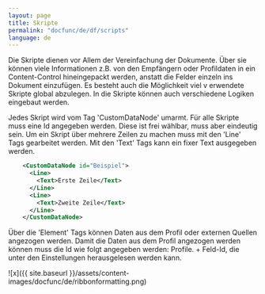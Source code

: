 ```yaml
---
layout: page
title: Skripte
permalink: "docfunc/de/df/scripts"
language: de
---
```


Die Skripte dienen vor Allem der Vereinfachung der Dokumente. Über sie können viele Informationen z.B. von den Empfängern oder Profildaten in ein Content-Control hineingepackt werden, anstatt die Felder einzeln ins Dokument einzufügen. Es besteht auch die Möglichkeit viel v
erwendete Skripte global abzulegen. In die Skripte können auch verschiedene Logiken eingebaut werden.

Jedes Skript wird vom Tag 'CustomDataNode' umarmt. Für alle Skripte muss eine Id angegeben werden. Diese ist frei wählbar, muss aber eindeutig sein. Um ein Skript über mehrere Zeilen zu machen muss mit den 'Line' Tags gearbeitet werden. Mit den 'Text' Tags kann ein fixer Text ausgegeben werden.

```xml 
    <CustomDataNode id="Beispiel">
      <Line>
        <Text>Erste Zeile</Text>
      </Line>
      <Line>
        <Text>Zweite Zeile</Text>
      </Line>
    </CustomDataNode>
```

Über die 'Element' Tags können Daten aus dem Profil oder externen Quellen angezogen werden. Damit die Daten aus dem Profil angezogen werden können muss die Id wie folgt angegeben werden: Profile. + Feld-Id, die unter den Einstellungen herausgelesen werden kann.

![x]({{ site.baseurl }}/assets/content-images/docfunc/de/ribbonformatting.png)
